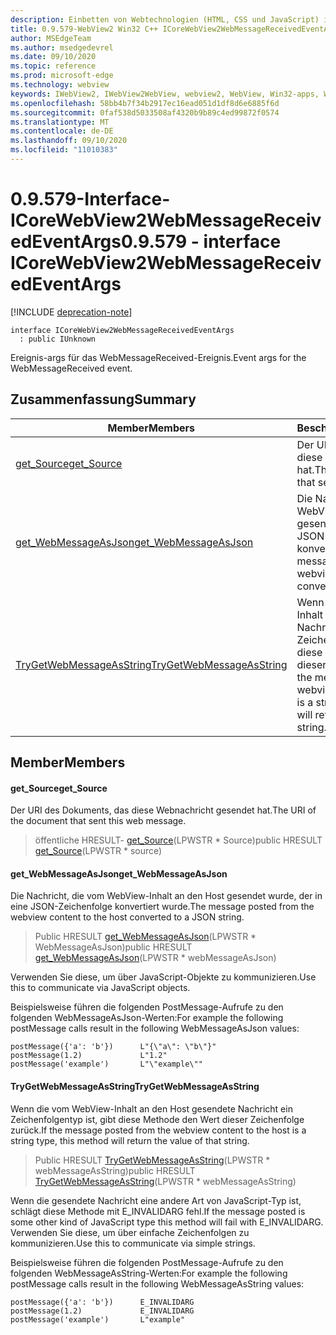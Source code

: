 ```yaml
---
description: Einbetten von Webtechnologien (HTML, CSS und JavaScript) in ihre systemeigenen Anwendungen mit dem Microsoft Edge WebView2-Steuerelement
title: 0.9.579-WebView2 Win32 C++ ICoreWebView2WebMessageReceivedEventArgs
author: MSEdgeTeam
ms.author: msedgedevrel
ms.date: 09/10/2020
ms.topic: reference
ms.prod: microsoft-edge
ms.technology: webview
keywords: IWebView2, IWebView2WebView, webview2, WebView, Win32-apps, Win32, Edge, ICoreWebView2, ICoreWebView2Controller, Browser-Steuerelement, Edge-HTML, ICoreWebView2WebMessageReceivedEventArgs
ms.openlocfilehash: 58bb4b7f34b2917ec16ead051d1df8d6e6885f6d
ms.sourcegitcommit: 0faf538d5033508af4320b9b89c4ed99872f0574
ms.translationtype: MT
ms.contentlocale: de-DE
ms.lasthandoff: 09/10/2020
ms.locfileid: "11010383"
---
```

# <span data-ttu-id="a7d3c-104">0.9.579-Interface-ICoreWebView2WebMessageReceivedEventArgs</span><span class="sxs-lookup"><span data-stu-id="a7d3c-104">0.9.579 - interface ICoreWebView2WebMessageReceivedEventArgs</span></span> 

[!INCLUDE [deprecation-note](../../includes/deprecation-note.md)]

```
interface ICoreWebView2WebMessageReceivedEventArgs
  : public IUnknown
```

<span data-ttu-id="a7d3c-105">Ereignis-args für das WebMessageReceived-Ereignis.</span><span class="sxs-lookup"><span data-stu-id="a7d3c-105">Event args for the WebMessageReceived event.</span></span>

## <span data-ttu-id="a7d3c-106">Zusammenfassung</span><span class="sxs-lookup"><span data-stu-id="a7d3c-106">Summary</span></span>

 <span data-ttu-id="a7d3c-107">Member</span><span class="sxs-lookup"><span data-stu-id="a7d3c-107">Members</span></span>                        | <span data-ttu-id="a7d3c-108">Beschreibungen</span><span class="sxs-lookup"><span data-stu-id="a7d3c-108">Descriptions</span></span>
--------------------------------|---------------------------------------------
[<span data-ttu-id="a7d3c-109">get_Source</span><span class="sxs-lookup"><span data-stu-id="a7d3c-109">get_Source</span></span>](#get_source) | <span data-ttu-id="a7d3c-110">Der URI des Dokuments, das diese Webnachricht gesendet hat.</span><span class="sxs-lookup"><span data-stu-id="a7d3c-110">The URI of the document that sent this web message.</span></span>
[<span data-ttu-id="a7d3c-111">get_WebMessageAsJson</span><span class="sxs-lookup"><span data-stu-id="a7d3c-111">get_WebMessageAsJson</span></span>](#get_webmessageasjson) | <span data-ttu-id="a7d3c-112">Die Nachricht, die vom WebView-Inhalt an den Host gesendet wurde, der in eine JSON-Zeichenfolge konvertiert wurde.</span><span class="sxs-lookup"><span data-stu-id="a7d3c-112">The message posted from the webview content to the host converted to a JSON string.</span></span>
[<span data-ttu-id="a7d3c-113">TryGetWebMessageAsString</span><span class="sxs-lookup"><span data-stu-id="a7d3c-113">TryGetWebMessageAsString</span></span>](#trygetwebmessageasstring) | <span data-ttu-id="a7d3c-114">Wenn die vom WebView-Inhalt an den Host gesendete Nachricht ein Zeichenfolgentyp ist, gibt diese Methode den Wert dieser Zeichenfolge zurück.</span><span class="sxs-lookup"><span data-stu-id="a7d3c-114">If the message posted from the webview content to the host is a string type, this method will return the value of that string.</span></span>

## <span data-ttu-id="a7d3c-115">Member</span><span class="sxs-lookup"><span data-stu-id="a7d3c-115">Members</span></span>

#### <span data-ttu-id="a7d3c-116">get_Source</span><span class="sxs-lookup"><span data-stu-id="a7d3c-116">get_Source</span></span> 

<span data-ttu-id="a7d3c-117">Der URI des Dokuments, das diese Webnachricht gesendet hat.</span><span class="sxs-lookup"><span data-stu-id="a7d3c-117">The URI of the document that sent this web message.</span></span>

> <span data-ttu-id="a7d3c-118">öffentliche HRESULT- [get_Source](#get_source)(LPWSTR \* Source)</span><span class="sxs-lookup"><span data-stu-id="a7d3c-118">public HRESULT [get_Source](#get_source)(LPWSTR \* source)</span></span>

#### <span data-ttu-id="a7d3c-119">get_WebMessageAsJson</span><span class="sxs-lookup"><span data-stu-id="a7d3c-119">get_WebMessageAsJson</span></span> 

<span data-ttu-id="a7d3c-120">Die Nachricht, die vom WebView-Inhalt an den Host gesendet wurde, der in eine JSON-Zeichenfolge konvertiert wurde.</span><span class="sxs-lookup"><span data-stu-id="a7d3c-120">The message posted from the webview content to the host converted to a JSON string.</span></span>

> <span data-ttu-id="a7d3c-121">Public HRESULT [get_WebMessageAsJson](#get_webmessageasjson)(LPWSTR \* WebMessageAsJson)</span><span class="sxs-lookup"><span data-stu-id="a7d3c-121">public HRESULT [get_WebMessageAsJson](#get_webmessageasjson)(LPWSTR \* webMessageAsJson)</span></span>

<span data-ttu-id="a7d3c-122">Verwenden Sie diese, um über JavaScript-Objekte zu kommunizieren.</span><span class="sxs-lookup"><span data-stu-id="a7d3c-122">Use this to communicate via JavaScript objects.</span></span>

<span data-ttu-id="a7d3c-123">Beispielsweise führen die folgenden PostMessage-Aufrufe zu den folgenden WebMessageAsJson-Werten:</span><span class="sxs-lookup"><span data-stu-id="a7d3c-123">For example the following postMessage calls result in the following WebMessageAsJson values:</span></span>

```
postMessage({'a': 'b'})      L"{\"a\": \"b\"}"
postMessage(1.2)             L"1.2"
postMessage('example')       L"\"example\""
```

#### <span data-ttu-id="a7d3c-124">TryGetWebMessageAsString</span><span class="sxs-lookup"><span data-stu-id="a7d3c-124">TryGetWebMessageAsString</span></span> 

<span data-ttu-id="a7d3c-125">Wenn die vom WebView-Inhalt an den Host gesendete Nachricht ein Zeichenfolgentyp ist, gibt diese Methode den Wert dieser Zeichenfolge zurück.</span><span class="sxs-lookup"><span data-stu-id="a7d3c-125">If the message posted from the webview content to the host is a string type, this method will return the value of that string.</span></span>

> <span data-ttu-id="a7d3c-126">Public HRESULT [TryGetWebMessageAsString](#trygetwebmessageasstring)(LPWSTR \* webMessageAsString)</span><span class="sxs-lookup"><span data-stu-id="a7d3c-126">public HRESULT [TryGetWebMessageAsString](#trygetwebmessageasstring)(LPWSTR \* webMessageAsString)</span></span>

<span data-ttu-id="a7d3c-127">Wenn die gesendete Nachricht eine andere Art von JavaScript-Typ ist, schlägt diese Methode mit E_INVALIDARG fehl.</span><span class="sxs-lookup"><span data-stu-id="a7d3c-127">If the message posted is some other kind of JavaScript type this method will fail with E_INVALIDARG.</span></span> <span data-ttu-id="a7d3c-128">Verwenden Sie diese, um über einfache Zeichenfolgen zu kommunizieren.</span><span class="sxs-lookup"><span data-stu-id="a7d3c-128">Use this to communicate via simple strings.</span></span>

<span data-ttu-id="a7d3c-129">Beispielsweise führen die folgenden PostMessage-Aufrufe zu den folgenden WebMessageAsString-Werten:</span><span class="sxs-lookup"><span data-stu-id="a7d3c-129">For example the following postMessage calls result in the following WebMessageAsString values:</span></span>

```
postMessage({'a': 'b'})      E_INVALIDARG
postMessage(1.2)             E_INVALIDARG
postMessage('example')       L"example"
```

